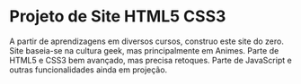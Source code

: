 # Projeto de Site HTML5 CSS3
 A partir de aprendizagens em diversos cursos, construo este site do zero.
 Site baseia-se na cultura geek, mas principalmente em Animes.
 Parte de HTML5 e CSS3 bem avançado, mas precisa retoques.
 Parte de JavaScript e outras funcionalidades ainda em projeção.